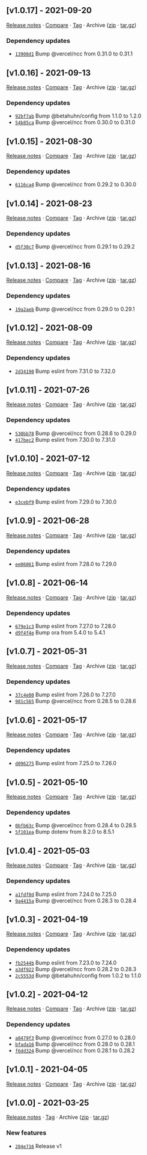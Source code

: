 ## [v1.0.17] - 2021-09-20

[Release notes](https://github.com/BetaHuhn/node-cli-starter/releases/tag/v1.0.17) · [Compare](https://github.com/BetaHuhn/node-cli-starter/compare/v1.0.16...v1.0.17) · [Tag](https://github.com/BetaHuhn/node-cli-starter/tree/v1.0.17) · Archive ([zip](https://github.com/BetaHuhn/node-cli-starter/archive/v1.0.17.zip) · [tar.gz](https://github.com/BetaHuhn/node-cli-starter/archive/v1.0.17.tar.gz))

### Dependency updates

- [`13908d1`](https://github.com/BetaHuhn/node-cli-starter/commit/13908d1)  Bump @vercel/ncc from 0.31.0 to 0.31.1

## [v1.0.16] - 2021-09-13

[Release notes](https://github.com/BetaHuhn/node-cli-starter/releases/tag/v1.0.16) · [Compare](https://github.com/BetaHuhn/node-cli-starter/compare/v1.0.15...v1.0.16) · [Tag](https://github.com/BetaHuhn/node-cli-starter/tree/v1.0.16) · Archive ([zip](https://github.com/BetaHuhn/node-cli-starter/archive/v1.0.16.zip) · [tar.gz](https://github.com/BetaHuhn/node-cli-starter/archive/v1.0.16.tar.gz))

### Dependency updates

- [`92bf7ab`](https://github.com/BetaHuhn/node-cli-starter/commit/92bf7ab)  Bump @betahuhn/config from 1.1.0 to 1.2.0
- [`54b85ca`](https://github.com/BetaHuhn/node-cli-starter/commit/54b85ca)  Bump @vercel/ncc from 0.30.0 to 0.31.0

## [v1.0.15] - 2021-08-30

[Release notes](https://github.com/BetaHuhn/node-cli-starter/releases/tag/v1.0.15) · [Compare](https://github.com/BetaHuhn/node-cli-starter/compare/v1.0.14...v1.0.15) · [Tag](https://github.com/BetaHuhn/node-cli-starter/tree/v1.0.15) · Archive ([zip](https://github.com/BetaHuhn/node-cli-starter/archive/v1.0.15.zip) · [tar.gz](https://github.com/BetaHuhn/node-cli-starter/archive/v1.0.15.tar.gz))

### Dependency updates

- [`6116ca4`](https://github.com/BetaHuhn/node-cli-starter/commit/6116ca4)  Bump @vercel/ncc from 0.29.2 to 0.30.0

## [v1.0.14] - 2021-08-23

[Release notes](https://github.com/BetaHuhn/node-cli-starter/releases/tag/v1.0.14) · [Compare](https://github.com/BetaHuhn/node-cli-starter/compare/v1.0.13...v1.0.14) · [Tag](https://github.com/BetaHuhn/node-cli-starter/tree/v1.0.14) · Archive ([zip](https://github.com/BetaHuhn/node-cli-starter/archive/v1.0.14.zip) · [tar.gz](https://github.com/BetaHuhn/node-cli-starter/archive/v1.0.14.tar.gz))

### Dependency updates

- [`d5f30c7`](https://github.com/BetaHuhn/node-cli-starter/commit/d5f30c7)  Bump @vercel/ncc from 0.29.1 to 0.29.2

## [v1.0.13] - 2021-08-16

[Release notes](https://github.com/BetaHuhn/node-cli-starter/releases/tag/v1.0.13) · [Compare](https://github.com/BetaHuhn/node-cli-starter/compare/v1.0.12...v1.0.13) · [Tag](https://github.com/BetaHuhn/node-cli-starter/tree/v1.0.13) · Archive ([zip](https://github.com/BetaHuhn/node-cli-starter/archive/v1.0.13.zip) · [tar.gz](https://github.com/BetaHuhn/node-cli-starter/archive/v1.0.13.tar.gz))

### Dependency updates

- [`19a2aeb`](https://github.com/BetaHuhn/node-cli-starter/commit/19a2aeb)  Bump @vercel/ncc from 0.29.0 to 0.29.1

## [v1.0.12] - 2021-08-09

[Release notes](https://github.com/BetaHuhn/node-cli-starter/releases/tag/v1.0.12) · [Compare](https://github.com/BetaHuhn/node-cli-starter/compare/v1.0.11...v1.0.12) · [Tag](https://github.com/BetaHuhn/node-cli-starter/tree/v1.0.12) · Archive ([zip](https://github.com/BetaHuhn/node-cli-starter/archive/v1.0.12.zip) · [tar.gz](https://github.com/BetaHuhn/node-cli-starter/archive/v1.0.12.tar.gz))

### Dependency updates

- [`2d34190`](https://github.com/BetaHuhn/node-cli-starter/commit/2d34190)  Bump eslint from 7.31.0 to 7.32.0

## [v1.0.11] - 2021-07-26

[Release notes](https://github.com/BetaHuhn/node-cli-starter/releases/tag/v1.0.11) · [Compare](https://github.com/BetaHuhn/node-cli-starter/compare/v1.0.10...v1.0.11) · [Tag](https://github.com/BetaHuhn/node-cli-starter/tree/v1.0.11) · Archive ([zip](https://github.com/BetaHuhn/node-cli-starter/archive/v1.0.11.zip) · [tar.gz](https://github.com/BetaHuhn/node-cli-starter/archive/v1.0.11.tar.gz))

### Dependency updates

- [`530bb78`](https://github.com/BetaHuhn/node-cli-starter/commit/530bb78)  Bump @vercel/ncc from 0.28.6 to 0.29.0
- [`417bec2`](https://github.com/BetaHuhn/node-cli-starter/commit/417bec2)  Bump eslint from 7.30.0 to 7.31.0

## [v1.0.10] - 2021-07-12

[Release notes](https://github.com/BetaHuhn/node-cli-starter/releases/tag/v1.0.10) · [Compare](https://github.com/BetaHuhn/node-cli-starter/compare/v1.0.9...v1.0.10) · [Tag](https://github.com/BetaHuhn/node-cli-starter/tree/v1.0.10) · Archive ([zip](https://github.com/BetaHuhn/node-cli-starter/archive/v1.0.10.zip) · [tar.gz](https://github.com/BetaHuhn/node-cli-starter/archive/v1.0.10.tar.gz))

### Dependency updates

- [`e3cebf9`](https://github.com/BetaHuhn/node-cli-starter/commit/e3cebf9)  Bump eslint from 7.29.0 to 7.30.0

## [v1.0.9] - 2021-06-28

[Release notes](https://github.com/BetaHuhn/node-cli-starter/releases/tag/v1.0.9) · [Compare](https://github.com/BetaHuhn/node-cli-starter/compare/v1.0.8...v1.0.9) · [Tag](https://github.com/BetaHuhn/node-cli-starter/tree/v1.0.9) · Archive ([zip](https://github.com/BetaHuhn/node-cli-starter/archive/v1.0.9.zip) · [tar.gz](https://github.com/BetaHuhn/node-cli-starter/archive/v1.0.9.tar.gz))

### Dependency updates

- [`ee06061`](https://github.com/BetaHuhn/node-cli-starter/commit/ee06061)  Bump eslint from 7.28.0 to 7.29.0

## [v1.0.8] - 2021-06-14

[Release notes](https://github.com/BetaHuhn/node-cli-starter/releases/tag/v1.0.8) · [Compare](https://github.com/BetaHuhn/node-cli-starter/compare/v1.0.7...v1.0.8) · [Tag](https://github.com/BetaHuhn/node-cli-starter/tree/v1.0.8) · Archive ([zip](https://github.com/BetaHuhn/node-cli-starter/archive/v1.0.8.zip) · [tar.gz](https://github.com/BetaHuhn/node-cli-starter/archive/v1.0.8.tar.gz))

### Dependency updates

- [`679e1c3`](https://github.com/BetaHuhn/node-cli-starter/commit/679e1c3)  Bump eslint from 7.27.0 to 7.28.0
- [`d9f4f4e`](https://github.com/BetaHuhn/node-cli-starter/commit/d9f4f4e)  Bump ora from 5.4.0 to 5.4.1

## [v1.0.7] - 2021-05-31

[Release notes](https://github.com/BetaHuhn/node-cli-starter/releases/tag/v1.0.7) · [Compare](https://github.com/BetaHuhn/node-cli-starter/compare/v1.0.6...v1.0.7) · [Tag](https://github.com/BetaHuhn/node-cli-starter/tree/v1.0.7) · Archive ([zip](https://github.com/BetaHuhn/node-cli-starter/archive/v1.0.7.zip) · [tar.gz](https://github.com/BetaHuhn/node-cli-starter/archive/v1.0.7.tar.gz))

### Dependency updates

- [`37c4e00`](https://github.com/BetaHuhn/node-cli-starter/commit/37c4e00)  Bump eslint from 7.26.0 to 7.27.0
- [`981c565`](https://github.com/BetaHuhn/node-cli-starter/commit/981c565)  Bump @vercel/ncc from 0.28.5 to 0.28.6

## [v1.0.6] - 2021-05-17

[Release notes](https://github.com/BetaHuhn/node-cli-starter/releases/tag/v1.0.6) · [Compare](https://github.com/BetaHuhn/node-cli-starter/compare/v1.0.5...v1.0.6) · [Tag](https://github.com/BetaHuhn/node-cli-starter/tree/v1.0.6) · Archive ([zip](https://github.com/BetaHuhn/node-cli-starter/archive/v1.0.6.zip) · [tar.gz](https://github.com/BetaHuhn/node-cli-starter/archive/v1.0.6.tar.gz))

### Dependency updates

- [`d096275`](https://github.com/BetaHuhn/node-cli-starter/commit/d096275)  Bump eslint from 7.25.0 to 7.26.0

## [v1.0.5] - 2021-05-10

[Release notes](https://github.com/BetaHuhn/node-cli-starter/releases/tag/v1.0.5) · [Compare](https://github.com/BetaHuhn/node-cli-starter/compare/v1.0.4...v1.0.5) · [Tag](https://github.com/BetaHuhn/node-cli-starter/tree/v1.0.5) · Archive ([zip](https://github.com/BetaHuhn/node-cli-starter/archive/v1.0.5.zip) · [tar.gz](https://github.com/BetaHuhn/node-cli-starter/archive/v1.0.5.tar.gz))

### Dependency updates

- [`0bfb63c`](https://github.com/BetaHuhn/node-cli-starter/commit/0bfb63c)  Bump @vercel/ncc from 0.28.4 to 0.28.5
- [`5f101ea`](https://github.com/BetaHuhn/node-cli-starter/commit/5f101ea)  Bump dotenv from 8.2.0 to 8.5.1

## [v1.0.4] - 2021-05-03

[Release notes](https://github.com/BetaHuhn/node-cli-starter/releases/tag/v1.0.4) · [Compare](https://github.com/BetaHuhn/node-cli-starter/compare/v1.0.3...v1.0.4) · [Tag](https://github.com/BetaHuhn/node-cli-starter/tree/v1.0.4) · Archive ([zip](https://github.com/BetaHuhn/node-cli-starter/archive/v1.0.4.zip) · [tar.gz](https://github.com/BetaHuhn/node-cli-starter/archive/v1.0.4.tar.gz))

### Dependency updates

- [`a1fdf0d`](https://github.com/BetaHuhn/node-cli-starter/commit/a1fdf0d)  Bump eslint from 7.24.0 to 7.25.0
- [`9a4415a`](https://github.com/BetaHuhn/node-cli-starter/commit/9a4415a)  Bump @vercel/ncc from 0.28.3 to 0.28.4

## [v1.0.3] - 2021-04-19

[Release notes](https://github.com/BetaHuhn/node-cli-starter/releases/tag/v1.0.3) · [Compare](https://github.com/BetaHuhn/node-cli-starter/compare/v1.0.2...v1.0.3) · [Tag](https://github.com/BetaHuhn/node-cli-starter/tree/v1.0.3) · Archive ([zip](https://github.com/BetaHuhn/node-cli-starter/archive/v1.0.3.zip) · [tar.gz](https://github.com/BetaHuhn/node-cli-starter/archive/v1.0.3.tar.gz))

### Dependency updates

- [`fb2544b`](https://github.com/BetaHuhn/node-cli-starter/commit/fb2544b)  Bump eslint from 7.23.0 to 7.24.0
- [`a3df922`](https://github.com/BetaHuhn/node-cli-starter/commit/a3df922)  Bump @vercel/ncc from 0.28.2 to 0.28.3
- [`2c5553d`](https://github.com/BetaHuhn/node-cli-starter/commit/2c5553d)  Bump @betahuhn/config from 1.0.2 to 1.1.0

## [v1.0.2] - 2021-04-12

[Release notes](https://github.com/BetaHuhn/node-cli-starter/releases/tag/v1.0.2) · [Compare](https://github.com/BetaHuhn/node-cli-starter/compare/v1.0.1...v1.0.2) · [Tag](https://github.com/BetaHuhn/node-cli-starter/tree/v1.0.2) · Archive ([zip](https://github.com/BetaHuhn/node-cli-starter/archive/v1.0.2.zip) · [tar.gz](https://github.com/BetaHuhn/node-cli-starter/archive/v1.0.2.tar.gz))

### Dependency updates

- [`a8479f3`](https://github.com/BetaHuhn/node-cli-starter/commit/a8479f3)  Bump @vercel/ncc from 0.27.0 to 0.28.0
- [`bfada16`](https://github.com/BetaHuhn/node-cli-starter/commit/bfada16)  Bump @vercel/ncc from 0.28.0 to 0.28.1
- [`f6dd324`](https://github.com/BetaHuhn/node-cli-starter/commit/f6dd324)  Bump @vercel/ncc from 0.28.1 to 0.28.2

## [v1.0.1] - 2021-04-05

[Release notes](https://github.com/BetaHuhn/node-cli-starter/releases/tag/v1.0.1) · [Compare](https://github.com/BetaHuhn/node-cli-starter/compare/v1.0.0...v1.0.1) · [Tag](https://github.com/BetaHuhn/node-cli-starter/tree/v1.0.1) · Archive ([zip](https://github.com/BetaHuhn/node-cli-starter/archive/v1.0.1.zip) · [tar.gz](https://github.com/BetaHuhn/node-cli-starter/archive/v1.0.1.tar.gz))

## [v1.0.0] - 2021-03-25

[Release notes](https://github.com/BetaHuhn/node-cli-starter/releases/tag/v1.0.0) · [Tag](https://github.com/BetaHuhn/node-cli-starter/tree/v1.0.0) · Archive ([zip](https://github.com/BetaHuhn/node-cli-starter/archive/v1.0.0.zip) · [tar.gz](https://github.com/BetaHuhn/node-cli-starter/archive/v1.0.0.tar.gz))

### New features

- [`284e716`](https://github.com/BetaHuhn/node-cli-starter/commit/284e716)  Release v1
